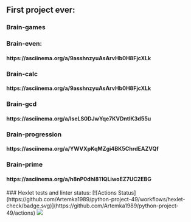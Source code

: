 <h2>First project ever:</h2>
<p><h3>Brain-games</h3>

<h3>Brain-even:</h3>
<p><h4>https://asciinema.org/a/9asshnzyuAsArvHb0H8FjcXLk</h4></p>


<h3>Brain-calc</h3>
<p><h4>https://asciinema.org/a/9asshnzyuAsArvHb0H8FjcXLk</h4></p>

<h3>Brain-gcd</h3>
<p><h4>https://asciinema.org/a/lseLS0DJwYqe7KVDntlK3d55u</h4></p>

<h3>Brain-progression</h3>
<p><h4>https://asciinema.org/a/YWVXpKqMZgi4BK5ChrdEAZVQf</h4></p>

<h3>Brain-prime</h3>
<p><h4>https://asciinema.org/a/h8nP0dhl811QLiwoEZ7UC2EBG</h4></p>
### Hexlet tests and linter status:
[![Actions Status](https://github.com/Artemka1989/python-project-49/workflows/hexlet-check/badge.svg)](https://github.com/Artemka1989/python-project-49/actions)
<a href="https://codeclimate.com/github/Artemka1989/python-project-49/maintainability"><img src="https://api.codeclimate.com/v1/badges/8ba36e38c6ba95520ab9/maintainability" /></a>

